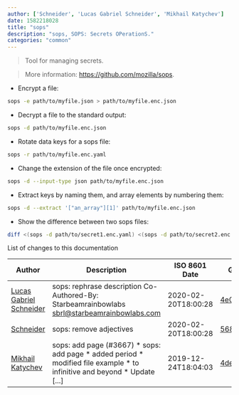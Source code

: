 ```yaml
---
author: ['Schneider', 'Lucas Gabriel Schneider', 'Mikhail Katychev']
date: 1582218028
title: "sops"
description: "sops, SOPS: Secrets OPerationS."
categories: "common"
---
```

> Tool for managing secrets.

> More information: <https://github.com/mozilla/sops>.

- Encrypt a file:

```bash
sops -e path/to/myfile.json > path/to/myfile.enc.json
```

- Decrypt a file to the standard output:

```bash
sops -d path/to/myfile.enc.json
```

- Rotate data keys for a sops file:

```bash
sops -r path/to/myfile.enc.yaml
```

- Change the extension of the file once encrypted:

```bash
sops -d --input-type json path/to/myfile.enc.json
```

- Extract keys by naming them, and array elements by numbering them:

```bash
sops -d --extract '["an_array"][1]' path/to/myfile.enc.json
```

- Show the difference between two sops files:

```bash
diff <(sops -d path/to/secret1.enc.yaml) <(sops -d path/to/secret2.enc.yaml)
```
List of changes to this documentation


Author | Description | ISO 8601 Date | GitHub link
------|-----|-----|-----
[Lucas Gabriel Schneider](mailto:casdpa@gmail.com) | sops: rephrase description Co-Authored-By: Starbeamrainbowlabs <sbrl@starbeamrainbowlabs.com> | 2020-02-20T18:00:28 | [4e0d7702df60](https://github.com/tldr-pages/tldr/commit/4e0d7702df6084ddbf7a3e03758d13f7f4ff4338)
[Schneider](mailto:lucas.schneider@sap.com) | sops: remove adjectives | 2020-02-20T18:00:28 | [5682556a79db](https://github.com/tldr-pages/tldr/commit/5682556a79db86bfe8a24e2aa2944e12f4ee9957)
[Mikhail Katychev](mailto:mkatych@gmail.com) | sops: add page (#3667) * sops: add page * added period * modified file example * to infinitive and beyond * Update [...] | 2019-12-24T18:04:03 | [4de3a27bfa92](https://github.com/tldr-pages/tldr/commit/4de3a27bfa922010d17c166609271e5b39c849de)


